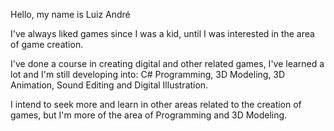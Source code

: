 Hello, my name is Luiz André

I've always liked games since I was a kid, until I was interested in the area of game creation.

I've done a course in creating digital and other related games, I've learned a lot and I'm still developing into: 
C# Programming, 3D Modeling, 3D Animation, Sound Editing and Digital Illustration.

I intend to seek more and learn in other areas related to the creation of games, 
but I'm more of the area of Programming and 3D Modeling.

<!---
LuizDede/LuizDede is a ✨ special ✨ repository because its `README.md` (this file) appears on your GitHub profile.
You can click the Preview link to take a look at your changes.
--->
